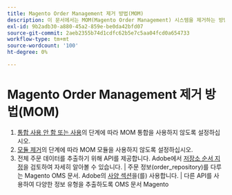 ```yaml
---
title: Magento Order Management 제거 방법(MOM)
description: 이 문서에서는 MOM(Magento Order Management) 시스템을 제거하는 방법에 대해 설명합니다.
exl-id: 9b2adb30-a880-45a2-859e-be0da42bfd07
source-git-commit: 2aeb2355b74d1cdfc62b5e7c5aa04fcd0a654733
workflow-type: tm+mt
source-wordcount: '100'
ht-degree: 0%

---
```


# Magento Order Management 제거 방법(MOM)

1. [통합 사용 안 함 또는 사용](/docs/commerce-admin/systems/integrations/mcom.html#disable-or-enable-the-integration)의 단계에 따라 MOM 통합을 사용하지 않도록 설정하십시오.
1. [모듈 제거](/docs/commerce-operations/installation-guide/tutorials/uninstall-modules.html)의 단계에 따라 MOM 모듈을 사용하지 않도록 설정하십시오.
1. 전체 주문 데이터를 추출하기 위해 API를 제공합니다. Adobe에서 [저장소 순서 지정](https://commerce-docs.github.io/oms-documentation-archive/specifications/#magento.sales.order_repository)을 검토하여 자세히 알아볼 수 있습니다. | 주문 정보(order_repository)를 다루는 Magento OMS 문서. Adobe의 [사양 섹션](https://commerce-docs.github.io/oms-documentation-archive/specifications/#services)을(를) 사용합니다. | 다른 API를 사용하여 다양한 정보 유형을 추출하도록 OMS 문서 Magento
